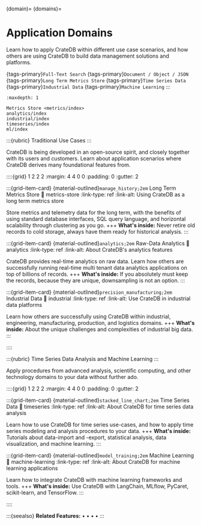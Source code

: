 (domain)=
(domains)=

# Application Domains

Learn how to apply CrateDB within different use case scenarios, and how others
are using CrateDB to build data management solutions and platforms.

{tags-primary}`Full-Text Search`
{tags-primary}`Document / Object / JSON`
{tags-primary}`Long Term Metrics Store`
{tags-primary}`Time Series Data`
{tags-primary}`Industrial Data`
{tags-primary}`Machine Learning`
:::


```{toctree}
:maxdepth: 1

Metrics Store <metrics/index>
analytics/index
industrial/index
timeseries/index
ml/index
```


:::{rubric} Traditional Use Cases
:::

CrateDB is being developed in an open-source spirit, and closely together
with its users and customers. Learn about application scenarios where CrateDB
derives many foundational features from.

::::{grid} 1 2 2 2
:margin: 4 4 0 0
:padding: 0
:gutter: 2


:::{grid-item-card} {material-outlined}`manage_history;2em` Long Term Metrics Store
:link: metrics-store
:link-type: ref
:link-alt: Using CrateDB as a long term metrics store

Store metrics and telemetry data for the long term, with the benefits of
using standard database interfaces, SQL query language, and horizontal
scalability through clustering as you go.
+++
**What's inside:**
Never retire old records to cold storage,
always have them ready for historical analysis.
:::


:::{grid-item-card} {material-outlined}`analytics;2em` Raw-Data Analytics
:link: analytics
:link-type: ref
:link-alt: About CrateDB's analytics features

CrateDB provides real-time analytics on raw data.
Learn how others are successfully running real-time multi tenant data
analytics applications on top of billions of records.
+++
**What's inside:**
If you absolutely must keep the records, because they are unique,
downsampling is not an option.
:::


:::{grid-item-card} {material-outlined}`precision_manufacturing;2em` Industrial Data
:link: industrial
:link-type: ref
:link-alt: Use CrateDB in industrial data platforms

Learn how others are successfully using CrateDB within industrial,
engineering, manufacturing, production, and logistics domains.
+++
**What's inside:**
About the unique challenges and complexities of industrial big data.
:::


::::


:::{rubric} Time Series Data Analysis and Machine Learning
:::

Apply procedures from advanced analysis, scientific computing, and other
technology domains to your data without further ado.

::::{grid} 1 2 2 2
:margin: 4 4 0 0
:padding: 0
:gutter: 2


:::{grid-item-card} {material-outlined}`stacked_line_chart;2em` Time Series Data
:link: timeseries
:link-type: ref
:link-alt: About CrateDB for time series data analysis

Learn how to use CrateDB for time series use-cases,
and how to apply time series modeling and analysis procedures
to your data.
+++
**What's inside:**
Tutorials about data-import and -export, statistical
analysis, data visualization, and machine learning.
:::


:::{grid-item-card} {material-outlined}`model_training;2em` Machine Learning
:link: machine-learning
:link-type: ref
:link-alt: About CrateDB for machine learning applications

Learn how to integrate CrateDB with machine learning frameworks and tools.
+++
**What's inside:**
Use CrateDB with LangChain, MLflow, PyCaret, scikit-learn,
and TensorFlow.
:::


::::


:::{seealso} **Related Features:**
[](#document) •
[](#fulltext) •
[](#geospatial) •
[](#generated-columns) •
[](#udf)
:::


```{include} /_include/styles.html
```
